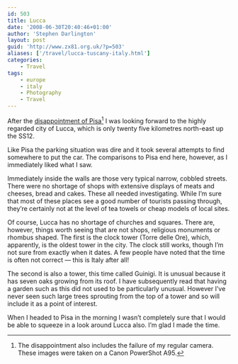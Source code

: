 ```yaml
---
id: 503
title: Lucca
date: '2008-06-30T20:40:46+01:00'
author: 'Stephen Darlington'
layout: post
guid: 'http://www.zx81.org.uk/?p=503'
aliases: ['/travel/lucca-tuscany-italy.html']
categories:
    - Travel
tags:
    - europe
    - italy
    - Photography
    - Travel
---
```


After the [disappointment of Pisa](http://www.zx81.org.uk/travel/pisa-tuscany-italy.html)[^1] I was looking forward to the highly regarded city of Lucca, which is only twenty five kilometres north-east up the SS12.

Like Pisa the parking situation was dire and it took several attempts to find somewhere to put the car. The comparisons to Pisa end here, however, as I immediately liked what I saw.

Immediately inside the walls are those very typical narrow, cobbled streets. There were no shortage of shops with extensive displays of meats and cheeses, bread and cakes. These all needed investigating. While I’m sure that most of these places see a good number of tourists passing through, they’re certainly not at the level of tea towels or cheap models of local sites.

Of course, Lucca has no shortage of churches and squares. There are, however, things worth seeing that are not shops, religious monuments or rhombus shaped. The first is the clock tower (Torre delle Ore), which, apparently, is the oldest tower in the city. The clock still works, though I’m not sure from exactly when it dates. A few people have noted that the time is often not correct — this is Italy after all!

The second is also a tower, this time called Guinigi. It is unusual because it has seven oaks growing from its roof. I have subsequently read that having a garden such as this did not used to be particularly unusual. However I’ve never seen such large trees sprouting from the top of a tower and so will include it as a point of interest.

When I headed to Pisa in the morning I wasn’t completely sure that I would be able to squeeze in a look around Lucca also. I’m glad I made the time.
[^1]: The disappointment also includes the failure of my regular camera. These images were taken on a Canon PowerShot A95.
